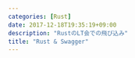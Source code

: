 ```yaml
---
categories: [Rust]
date: 2017-12-18T19:35:19+09:00
description: "RustのLT会での飛び込み"
title: "Rust & Swagger"
---
```

<section data-markdown
    data-separator="\n===\n"
    data-vertical="\n---\n"
    data-notes="^Note:">
<script type="text/template">
# Rust & Swagger
----------------------
[【増席】RustのLT会！ Rust入門者の集い #4 ](https://rust.connpass.com/event/72649/)

<!-- .slide: class="center" -->
===
# About Me
---------
![κeenのアイコン](/images/kappa.png) <!-- .element: style="position:absolute;right:0;z-index:-1" width="20%" -->

 * κeen
 * [@blackenedgold](https://twitter.com/blackenedgold)
 * Github: [KeenS](https://github.com/KeenS)
 * [Idein Inc.](https://idein.jp/)のエンジニア
 * Lisp, ML, Rust, Shell Scriptあたりを書きます

===
# Swagger
----------

* [The World's Most Popular API Tooling](https://swagger.io/)
* JSON APIの定義からドキュメントとコードを生成

===
# rust-server
-------------

* 最近Rustのサポートが[入った](https://github.com/swagger-api/swagger-codegen/pull/6613)
* 軽くデモ
  + [petstore](http://petstore.swagger.io/)
* [issue](https://github.com/swagger-api/swagger-codegen/issues)なげよう

</script>
</section>
